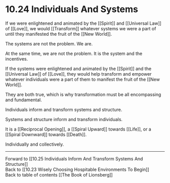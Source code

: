 # 10.24 Individuals And Systems

If we were enlightened and animated by the [[Spirit]] and [[Universal Law]] of [[Love]], we would [[Transform]] whatever systems we were a part of until they manifested the fruit of the [[New World]].

The systems are not the problem. We are.

At the same time, we are not the problem. It is the system and the incentives. 

If the systems were enlightened and animated by the [[Spirit]] and the [[Universal Law]] of [[Love]], they would help transform and empower whatever individuals were a part of them to manifest the fruit of the [[New World]].

They are both true, which is why transformation must be all encompassing and fundamental.

Individuals inform and transform systems and structure.

Systems and structure inform and transform individuals. 

It is a [[Reciprocal Opening]], a [[Spiral Upward]] towards [[Life]], or a [[Spiral Downward]] towards [[Death]]. 

Individually and collectively. 

___

Forward to [[10.25 Individuals Inform And Transform Systems And Structure]]                     
Back to [[10.23 Wisely Choosing Hospitable Environments To Begin]]                          
Back to table of contents [[The Book of Lionsberg]]  

